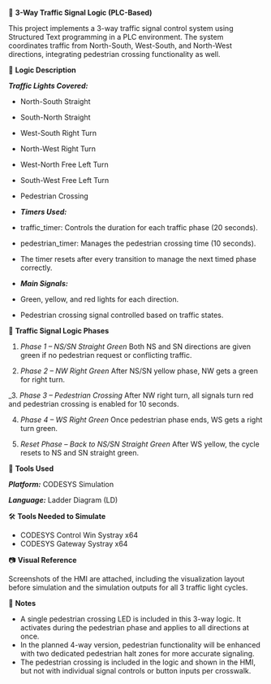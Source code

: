 🚦 **3-Way Traffic Signal Logic (PLC-Based)**

This project implements a 3-way traffic signal control system using Structured Text programming in a PLC environment. The system coordinates traffic from North-South, West-South, and North-West directions, integrating pedestrian crossing functionality as well.

🧩 **Logic Description**

_**Traffic Lights Covered:**_

- North-South Straight
- South-North Straight
- West-South Right Turn
- North-West Right Turn
- West-North Free Left Turn
- South-West Free Left Turn
- Pedestrian Crossing

- _**Timers Used:**_

- traffic_timer: Controls the duration for each traffic phase (20 seconds).
- pedestrian_timer: Manages the pedestrian crossing time (10 seconds).
- The timer resets after every transition to manage the next timed phase correctly.

- _**Main Signals:**_
  
- Green, yellow, and red lights for each direction.
- Pedestrian crossing signal controlled based on traffic states.

🚦 **Traffic Signal Logic Phases**

1. _Phase 1 – NS/SN Straight Green_
Both NS and SN directions are given green if no pedestrian request or conflicting traffic.

2. _Phase 2 – NW Right Green_
After NS/SN yellow phase, NW gets a green for right turn.

_3. _Phase 3 – Pedestrian Crossing_
After NW right turn, all signals turn red and pedestrian crossing is enabled for 10 seconds.

4. _Phase 4 – WS Right Green_
Once pedestrian phase ends, WS gets a right turn green.

5. _Reset Phase – Back to NS/SN Straight Green_
After WS yellow, the cycle resets to NS and SN straight green.

🔧 **Tools Used**

_**Platform:**_ CODESYS Simulation

_**Language:**_ Ladder Diagram (LD)

🛠️ **Tools Needed to Simulate**

- CODESYS Control Win Systray x64
- CODESYS Gateway Systray x64
  
📷 **Visual Reference**

Screenshots of the HMI are attached, including the visualization layout before simulation and the simulation outputs for all 3 traffic light cycles.

📌 **Notes**

- A single pedestrian crossing LED is included in this 3-way logic. It activates during the pedestrian phase and applies to all directions at once.
- In the planned 4-way version, pedestrian functionality will be enhanced with two dedicated pedestrian halt zones for more accurate signaling.
- The pedestrian crossing is included in the logic and shown in the HMI, but not with individual signal controls or button inputs per crosswalk.
